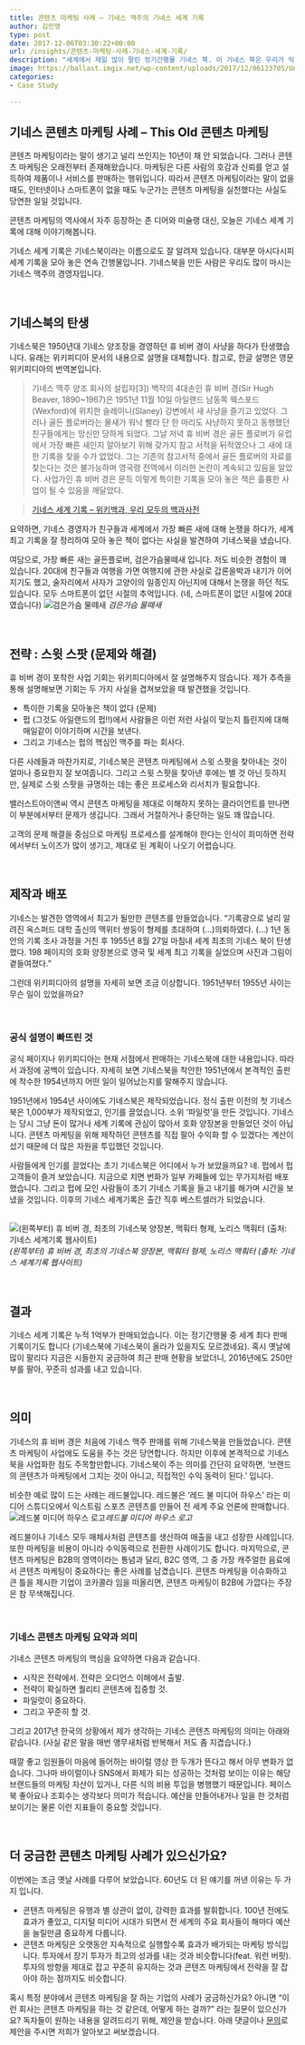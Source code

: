 ```yaml
---
title: 콘텐츠 마케팅 사례 – 기네스 맥주의 기네스 세계 기록
author: 김민영
type: post
date: 2017-12-06T03:30:22+00:00
url: /insights/콘텐츠-마케팅-사례-기네스-세계-기록/
description: "세계에서 제일 많이 팔린 정기간행물 기네스 북. 이 기네스 북은 우리가 익히 아는 맥주 브랜드 기네스에서 만들었다는 사실 알고 계신가요? 기네스는 어떻게 해서 기네스북을 만들게 되었을까요? 1950년대에 시작한 기네스 의 콘텐츠 마케팅과 그 의미에 대해 소개합니다."
image: https://ballast.imgix.net/wp-content/uploads/2017/12/06123705/Untitled.001.png?auto=compress,format
categories: 
- Case Study

---
```

## 기네스 콘텐츠 마케팅 사례 &#8211; This Old 콘텐츠 마케팅

콘텐츠 마케팅이라는 말이 생기고 널리 쓰인지는 10년이 채 안 되었습니다. 그러나 콘텐츠 마케팅은 오래전부터 존재해왔습니다. 마케팅은 다른 사람의 호감과 신뢰를 얻고 설득하여 제품이나 서비스를 판매하는 행위입니다. 따라서 콘텐츠 마케팅이라는 말이 없을 때도, 인터넷이나 스마트폰이 없을 때도 누군가는 콘텐츠 마케팅을 실천했다는 사실도 당연한 일일 것입니다.

콘텐츠 마케팅의 역사에서 자주 등장하는 존 디어와 미슐랭 대신, 오늘은 기네스 세계 기록에 대해 이야기해봅니다.

기네스 세계 기록은 기네스북이라는 이름으로도 잘 알려져 있습니다. 대부분 아시다시피 세계 기록을 모아 놓은 연속 간행물입니다. 기네스북을 만든 사람은 우리도 많이 마시는 기네스 맥주의 경영자입니다.

&nbsp;
## 기네스북의 탄생

기네스북은 1950년대 기네스 양조장을 경영하던 휴 비버 경이 사냥을 하다가 탄생했습니다. 유래는 위키피디아 문서의 내용으로 설명을 대체합니다. 참고로, 한글 설명은 영문 위키피디아의 번역본입니다.

> 기네스 맥주 양조 회사의 설립자[3]) 백작의 4대손인 휴 비버 경(Sir Hugh Beaver, 1890~1967)은 1951년 11월 10일 아일랜드 남동쪽 웩스포드(Wexford)에 위치한 슬레이니(Slaney) 강변에서 새 사냥을 즐기고 있었다. 그러나 골든 플로버라는 물새가 워낙 빨라 단 한 마리도 사냥하지 못하고 동행했던 친구들에게는 망신만 당하게 되었다. 그날 저녁 휴 비버 경은 골든 플로버가 유럽에서 가장 빠른 새인지 알아보기 위해 갖가지 참고 서적을 뒤적였으나 그 새에 대한 기록을 찾을 수가 없었다. 그는 기존의 참고서적 중에서 골든 플로버의 자료를 찾는다는 것은 불가능하며 영국령 전역에서 이러한 논란이 계속되고 있음을 알았다. 사업가인 휴 비버 경은 문득 이렇게 특이한 기록을 모아 놓은 책은 훌륭한 사업이 될 수 있음을 깨달았다.
  
> [기네스 세계 기록 &#8211; 위키백과, 우리 모두의 백과사전][1]

요약하면, 기네스 경영자가 친구들과 세계에서 가장 빠른 새에 대해 논쟁을 하다가, 세계 최고 기록을 잘 정리하여 모아 놓은 책이 없다는 사실을 발견하여 기네스북을 냈습니다.

여담으로, 가장 빠른 새는 골든플로버, 검은가슴물떼새 입니다. 저도 비슷한 경험이 꽤 있습니다. 20대에 친구들과 여행을 가면 여행지에 관한 사실로 갑론을박과 내기가 이어지기도 했고, 술자리에서 사자가 고양이의 일종인지 아닌지에 대해서 논쟁을 하던 적도 있습니다. 모두 스마트폰이 없던 시절의 추억입니다. (네, 스마트폰이 없던 시절에 20대였습니다)
![검은가슴 물떼새](https://s3-ap-northeast-2.amazonaws.com/ballast-website-images/wp-content/uploads/2017/12/06113404/Kul%C3%ADk_zlat%C3%BD_Pluvialis_apricaria_a_3949776435.jpg) *검은가슴 물떼새*

&nbsp;
## 전략 : 스윗 스팟 (문제와 해결)

휴 비버 경이 포착한 사업 기회는 위키피디아에서 잘 설명해주지 않습니다. 제가 추측을 통해 설명해보면 기회는 두 가지 사실을 겹쳐보았을 때 발견했을 것입니다.

  * 특이한 기록을 모아놓은 책이 없다 (문제)
  * 펍 (그것도 아일랜드의 펍!!)에서 사람들은 이런 저런 사실이 맞는지 틀린지에 대해 매일같이 이야기하며 시간을 보낸다.
  * 그리고 기네스는 펍의 핵심인 맥주를 파는 회사다.

다른 사례들과 마찬가지로, 기네스북은 콘텐츠 마케팅에서 스윗 스팟을 찾아내는 것이 얼마나 중요한지 잘 보여줍니다. 그리고 스윗 스팟을 찾아낸 후에는 별 것 아닌 듯하지만, 실제로 스윗 스팟을 규명하는 데는 좋은 프로세스와 리서치가 필요합니다.
  
밸러스트아이앤씨 역시 콘텐츠 마케팅을 제대로 이해하지 못하는 클라이언트를 만나면 이 부분에서부터 문제가 생깁니다. 그래서 거절하거나 중단하는 일도 꽤 많습니다.
  
고객의 문제 해결을 중심으로 마케팅 프로세스를 설계해야 한다는 인식이 희미하면 전략에서부터 노이즈가 많이 생기고, 제대로 된 계획이 나오기 어렵습니다.

&nbsp;
## 제작과 배포

기네스는 발견한 영역에서 최고가 될만한 콘텐츠를 만들었습니다. “기록광으로 널리 알려진 옥스퍼드 대학 출신의 맥위터 쌍둥이 형제를 초대하여 (&#8230;)의뢰하였다. (&#8230;) 1년 동안의 기록 조사 과정을 거친 후 1955년 8월 27일 마침내 세계 최초의 기네스 북이 탄생했다. 198 페이지의 호화 양장본으로 영국 및 세계 최고 기록을 실었으며 사진과 그림이 곁들여졌다.”

그런데 위키피디아의 설명을 자세히 보면 조금 이상합니다. 1951년부터 1955년 사이는 무슨 일이 있었을까요?

&nbsp;
### 공식 설명이 빠뜨린 것

공식 페이지나 위키피디아는 현재 서점에서 판매하는 기네스북에 대한 내용입니다. 따라서 과정에 공백이 있습니다. 자세히 보면 기네스북을 착안한 1951년에서 본격적인 출판에 착수한 1954년까지 어떤 일이 일어났는지를 말해주지 않습니다.

1951년에서 1954년 사이에도 기네스북은 제작되었습니다. 정식 출판 이전의 첫 기네스북은 1,000부가 제작되었고, 인기를 끌었습니다. 소위 ‘파일럿’을 만든 것입니다. 기네스는 당시 그냥 돈이 많거나 세계 기록에 관심이 많아서 호화 양장본을 만들었던 것이 아닙니다. 콘텐츠 마케팅을 위해 제작하던 콘텐츠를 직접 팔아 수익화 할 수 있겠다는 계산이 섰기 때문에 더 많은 자원을 투입했던 것입니다.

사람들에게 인기를 끌었다는 초기 기네스북은 어디에서 누가 보았을까요? 네. 펍에서 펍 고객들이 즐겨 보았습니다. 지금으로 치면 번화가 일부 카페들에 있는 무가지처럼 배포했습니다. 그리고 펍에 모인 사람들이 초기 기네스 기록을 들고 내기를 해가며 시간을 보냈을 것입니다. 이후의 기네스 세계기록은 출간 직후 베스트셀러가 되었습니다.

&nbsp;
![(왼쪽부터) 휴 비버 경, 최초의 기네스북 양장본, 맥훠터 형제, 노리스 맥훠터 (출처: 기네스 세계기록 웹사이트)](https://s3-ap-northeast-2.amazonaws.com/ballast-website-images/wp-content/uploads/2017/12/06114459/Our-History-collage-4_tcm25-478379-3-2.jpg)*(왼쪽부터) 휴 비버 경, 최초의 기네스북 양장본, 맥훠터 형제, 노리스 맥훠터 (출처: 기네스 세계기록 웹사이트)*


&nbsp;
## 결과

기네스 세계 기록은 누적 1억부가 판매되었습니다. 이는 정기간행물 중 세계 최다 판매 기록이기도 합니다 (기네스북에 기네스북이 올라가 있을지도 모르겠네요). 혹시 옛날에 많이 팔리다 지금은 시들한지 궁금하여 최근 판매 현황을 보았더니, 2016년에도 250만부를 팔아, 꾸준히 성과를 내고 있습니다.

&nbsp;
## 의미

기네스의 휴 비버 경은 처음에 기네스 맥주 판매를 위해 기네스북을 만들었습니다. 콘텐츠 마케팅이 사업에도 도움을 주는 것은 당연합니다. 하지만 이후에 본격적으로 기네스북을 사업화한 점도 주목할만합니다. 기네스북이 주는 의미를 간단히 요약하면, &#8216;브랜드의 콘텐츠가 마케팅에서 그치는 것이 아니고, 직접적인 수익 동력이 된다.&#8217; 입니다.

비슷한 예로 많이 드는 사례는 레드불입니다. 레드불은 &#8216;레드 불 미디어 하우스&#8217; 라는 미디어 스튜디오에서 익스트림 스포츠 콘텐츠를 만들어 전 세계 주요 언론에 판매합니다.
![레드불 미디어 하우스 로고](https://s3-ap-northeast-2.amazonaws.com/ballast-website-images/wp-content/uploads/2017/12/06122455/Unknown.png)*레드불 미디어 하우스 로고*

레드불이나 기네스 모두 매체사처럼 콘텐츠를 생산하여 매출을 내고 성장한 사례입니다. 또한 마케팅을 비용이 아니라 수익동력으로 전환한 사례이기도 합니다. 마지막으로, 콘텐츠 마케팅은 B2B의 영역이라는 통념과 달리, B2C 영역, 그 중 가장 캐주얼한 음료에서 콘텐츠 마케팅이 중요하다는 좋은 사례를 남겼습니다. 콘텐츠 마케팅을 이슈화하고 큰 틀을 제시한 기업이 코카콜라 임을 떠올리면, 콘텐츠 마케팅이 B2B에 가깝다는 주장은 참 무색해집니다.

&nbsp;
### 기네스 콘텐츠 마케팅 요약과 의미

기네스 콘텐츠 마케팅의 핵심을 요약하면 다음과 같습니다.

  * 시작은 전략에서. 전략은 오디언스 이해에서 출발.
  * 전략이 확실하면 퀄리티 콘텐츠에 집중할 것.
  * 파일럿이 중요하다.
  * 그리고 꾸준히 할 것.

그리고 2017년 한국의 상황에서 제가 생각하는 기네스 콘텐츠 마케팅의 의미는 아래와 같습니다. (사실 같은 말을 매번 앵무새처럼 반복해서 저도 좀 지겹습니다.)

때깔 좋고 임원들이 마음에 들어하는 바이럴 영상 한 두개가 뜬다고 해서 아무 변화가 없습니다. 그나마 바이럴이나 SNS에서 화제가 되는 성공하는 것처럼 보이는 이유는 해당 브랜드들의 마케팅 자산이 있거나, 다른 식의 비용 투입을 병행했기 때문입니다. 페이스북 좋아요나 조회수는 생각보다 의미가 적습니다. 예산을 만들어내거나 일을 한 것처럼 보이기는 물론 이런 지표들이 중요할 것입니다.

&nbsp;
## 더 궁금한 콘텐츠 마케팅 사례가 있으신가요?

이번에는 조금 옛날 사례를 다루어 보았습니다. 60년도 더 된 얘기를 꺼낸 이유는 두 가지 입니다.

  * 콘텐츠 마케팅은 유행과 별 상관이 없이, 강력한 효과를 발휘합니다. 100년 전에도 효과가 좋았고, 디지털 미디어 시대가 되면서 전 세계의 주요 회사들이 해마다 예산을 늘릴만큼 중요하게 다룹니다.
  * 콘텐츠 마케팅은 오랫동안 지속적으로 실행할수록 효과가 배가되는 마케팅 방식입니다. 투자에서 장기 투자가 최고의 성과를 내는 것과 비슷합니다(feat. 워런 버핏). 투자의 방향을 제대로 잡고 꾸준히 유지하는 것과 콘텐츠 마케팅에서 전략을 잘 잡아야 하는 점까지도 비슷합니다.

혹시 특정 분야에서 콘텐츠 마케팅을 잘 하는 기업의 사례가 궁금하신가요? 아니면 &#8220;이런 회사는 콘텐츠 마케팅을 하는 것 같은데, 어떻게 하는 걸까?&#8221; 라는 질문이 있으신가요? 독자들이 원하는 내용을 알려드리기 위해, 제안을 받습니다. 아래 댓글이나 [문의][2]로 제안을 주시면 저희가 알아보고 써보겠습니다.

 [1]: https://ko.wikipedia.org/wiki/%EA%B8%B0%EB%84%A4%EC%8A%A4_%EC%84%B8%EA%B3%84_%EA%B8%B0%EB%A1%9D
 [2]: /contact